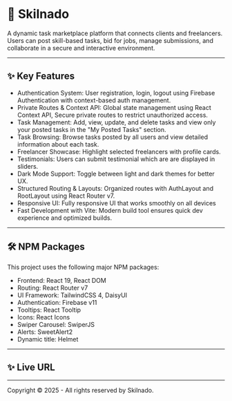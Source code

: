 # 🎁 Skilnado

A dynamic task marketplace platform that connects clients and freelancers. Users can post skill-based tasks, bid for jobs, manage submissions, and collaborate in a secure and interactive environment.

---

## ✨ Key Features

- Authentication System:
User registration, login, logout using Firebase Authentication with context-based auth management.
- Private Routes & Context API:
Global state management using React Context API, Secure private routes to restrict unauthorized access.
- Task Management:
  Add, view, update, and delete tasks and view only your posted tasks in the "My Posted Tasks" section.
- Task Browsing:
  Browse tasks posted by all users and view detailed information about each task.
- Freelancer Showcase:
  Highlight selected freelancers with profile cards.
- Testimonials:
Users can submit testimonial which are are displayed in sliders.
- Dark Mode Support:
  Toggle between light and dark themes for better UX.
- Structured Routing & Layouts:
Organized routes with AuthLayout and RootLayout using React Router v7.
- Responsive UI:
Fully responsive UI that works smoothly on all devices
- Fast Development with Vite:
Modern build tool ensures quick dev experience and optimized builds.

---

## 🛠️ NPM Packages

This project uses the following major NPM packages:
- Frontend: React 19, React DOM
- Routing: React Router v7
- UI Framework: TailwindCSS 4, DaisyUI
- Authentication: Firebase v11
- Tooltips: React Tooltip
- Icons: React Icons
- Swiper Carousel: SwiperJS
- Alerts: SweetAlert2
- Dynamic title: Helmet

---

## ✨ Live URL

---

Copyright © 2025 - All rights reserved by Skilnado.
